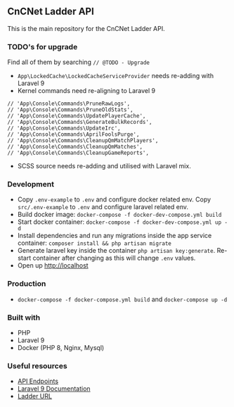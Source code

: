 ## CnCNet Ladder API
This is the main repository for the CnCNet Ladder API.


### TODO's for upgrade
Find all of them by searching `// @TODO - Upgrade`

- `App\LockedCache\LockedCacheServiceProvider` needs re-adding with Laravel 9
- Kernel commands need re-aligning to Laravel 9 
```
// 'App\Console\Commands\PruneRawLogs',
// 'App\Console\Commands\PruneOldStats',
// 'App\Console\Commands\UpdatePlayerCache',
// 'App\Console\Commands\GenerateBulkRecords',
// 'App\Console\Commands\UpdateIrc',
// 'App\Console\Commands\AprilFoolsPurge',
// 'App\Console\Commands\CleanupQmMatchPlayers',
// 'App\Console\Commands\CleanupQmMatches',
// 'App\Console\Commands\CleanupGameReports',
```
- SCSS source needs re-adding and utilised with Laravel mix.

### Development

- Copy `.env-example` to `.env` and configure docker related env.  Copy `src/.env-example` to `.env` and configure laravel related env. 
- Build docker image: `docker-compose -f docker-dev-compose.yml build`
- Start docker container: `docker-compose -f docker-dev-compose.yml up -d`
- Install dependencies and run any migrations inside the app service container: `composer install && php artisan migrate`
- Generate laravel key inside the container `php artisan key:generate`. Re-start container after changing as this will change `.env` values.
- Open up [http://localhost](http://localhost)

### Production
- `docker-compose -f docker-compose.yml build` and `docker-compose up -d`

### Built with
- PHP
- Laravel 9
- Docker (PHP 8, Nginx, Mysql)

### Useful resources
- [API Endpoints](./API.md)
- [Laravel 9 Documentation](https://laravel.com/docs/9.x/releases)
- [Ladder URL](https://ladder.cncnet.org)
